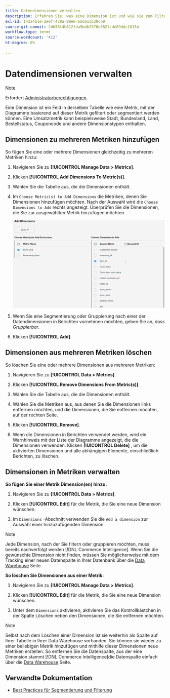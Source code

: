 ```yaml
---
title: Datendimensionen verwalten
description: Erfahren Sie, was eine Dimension ist und wie sie zum Filtern oder Segmentieren von Diagrammen basierend auf einer Metrik verwendet werden kann.
exl-id: 143a4b1e-2e6f-438a-90e6-bdda13b39cb9
source-git-commit: 2db58f4b612fda9bdb2570e582fcde89ddc18154
workflow-type: tm+mt
source-wordcount: '412'
ht-degree: 0%

---
```


# Datendimensionen verwalten

>[!NOTE]
>
>Erfordert [Administratorberechtigungen](../../administrator/user-management/user-management.md).

Eine Dimension ist ein Feld in derselben Tabelle wie eine Metrik, mit der Diagramme basierend auf dieser Metrik gefiltert oder segmentiert werden können. Eine Umsatzmetrik kann beispielsweise Stadt, Bundesland, Land, Bestellstatus, Couponcode und andere Dimensionstypen enthalten.

## Dimensionen zu mehreren Metriken hinzufügen

So fügen Sie eine oder mehrere Dimensionen gleichzeitig zu mehreren Metriken hinzu:

1. Navigieren Sie zu **[!UICONTROL Manage Data > Metrics]**.

1. Klicken **[!UICONTROL Add Dimensions To Metric(s)]**.

1. Wählen Sie die Tabelle aus, die die Dimensionen enthält.

1. Im `Choose Metric(s) to Add Dimensions` die Metriken, denen Sie Dimensionen hinzufügen möchten. Nach der Auswahl wird die `Choose Dimensions to Add` rechts angezeigt. Überprüfen Sie die Dimensionen, die Sie zur ausgewählten Metrik hinzufügen möchten.

   ![](../../assets/Add_Dimensions.png)

1. Wenn Sie eine Segmentierung oder Gruppierung nach einer der Datendimensionen in Berichten vornehmen möchten, geben Sie an, dass _Gruppierbar_.

1. Klicken **[!UICONTROL Add]**.

## Dimensionen aus mehreren Metriken löschen

So löschen Sie eine oder mehrere Dimensionen aus mehreren Metriken:

1. Navigieren Sie zu **[!UICONTROL Data > Metrics]**.

1. Klicken **[!UICONTROL Remove Dimensions From Metric(s)]**.

1. Wählen Sie die Tabelle aus, die die Dimensionen enthält.

1. Wählen Sie die Metriken aus, aus denen Sie die Dimensionen links entfernen möchten, und die Dimensionen, die Sie entfernen möchten, auf der rechten Seite.

1. Klicken **[!UICONTROL Remove]**.

1. Wenn die Dimensionen in Berichten verwendet werden, wird ein Warnhinweis mit der Liste der Diagramme angezeigt, die die Dimensionen verwenden. Klicken **[!UICONTROL Delete]** , um die aktivierten Dimensionen und alle abhängigen Elemente, einschließlich Berichten, zu löschen.

## Dimensionen in Metriken verwalten

**So fügen Sie einer Metrik Dimension(en) hinzu:**

1. Navigieren Sie zu **[!UICONTROL Data > Metrics]**.

1. Klicken **[!UICONTROL Edit]** für die Metrik, die Sie eine neue Dimension wünschen.

1. Im `Dimensions` -Abschnitt verwenden Sie die `Add a dimension` zur Auswahl einer hinzuzufügenden Dimension.

>[!NOTE]
>
>Jede Dimension, nach der Sie filtern oder gruppieren möchten, muss bereits nachverfolgt werden [!DNL Commerce Intelligence]. Wenn Sie die gewünschte Dimension nicht finden, müssen Sie möglicherweise mit dem Tracking einer neuen Datenspalte in Ihrer Datenbank über die [Data Warehouse](../data-warehouse-mgr/tour-dwm.md) Seite.


**So löschen Sie Dimensionen aus einer Metrik:**

1. Navigieren Sie zu **[!UICONTROL Manage Data > Metrics]**.

1. Klicken **[!UICONTROL Edit]** für die Metrik, die Sie eine neue Dimension wünschen.

1. Unter dem `Dimensions` aktivieren, aktivieren Sie das Kontrollkästchen in der Spalte Löschen neben den Dimensionen, die Sie entfernen möchten.

>[!NOTE]
>
>Selbst nach dem Löschen einer Dimension ist sie weiterhin als Spalte auf Ihrer Tabelle in Ihrer Data Warehouse vorhanden. Sie können sie wieder zu einer beliebigen Metrik hinzufügen und mithilfe dieser Dimensionen neue Metriken erstellen. So entfernen Sie die Datenspalte, aus der eine Dimension stammt [!DNL Commerce Intelligence]die Datenspalte einfach über die [Data Warehouse](../data-warehouse-mgr/tour-dwm.md) Seite.

## Verwandte Dokumentation

* [Best Practices für Segmentierung und Filterung](../../best-practices/segment-filter.md)
